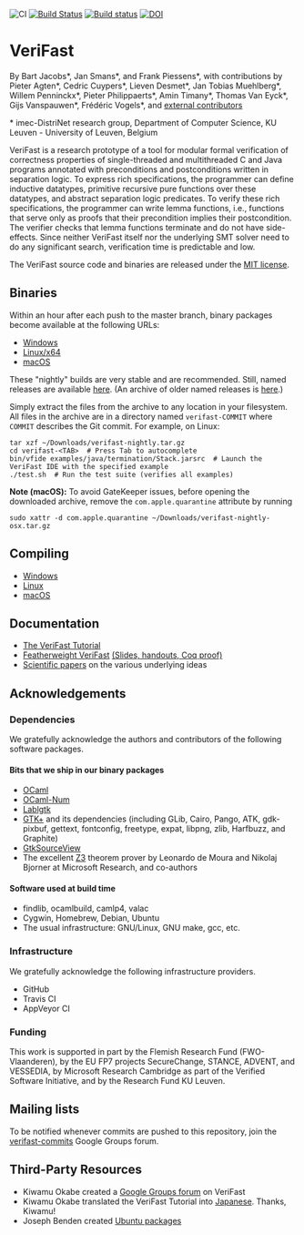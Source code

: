 ![CI](https://github.com/verifast/verifast/workflows/CI/badge.svg)
[![Build Status](https://travis-ci.org/verifast/verifast.svg?branch=master)](https://travis-ci.org/verifast/verifast) [![Build status](https://ci.appveyor.com/api/projects/status/1w7vchky3k6erltw?svg=true)](https://ci.appveyor.com/project/verifast/verifast) [![DOI](https://zenodo.org/badge/DOI/10.5281/zenodo.1182724.svg)](https://doi.org/10.5281/zenodo.1182724)

VeriFast
========

By Bart Jacobs\*, Jan Smans\*, and Frank Piessens\*, with contributions by Pieter Agten\*, Cedric Cuypers\*, Lieven Desmet\*, Jan Tobias Muehlberg\*, Willem Penninckx\*, Pieter Philippaerts\*, Amin Timany\*, Thomas Van Eyck\*, Gijs Vanspauwen\*,  Frédéric Vogels\*, and [external contributors](https://github.com/verifast/verifast/graphs/contributors)

\* imec-DistriNet research group, Department of Computer Science, KU Leuven - University of Leuven, Belgium

VeriFast is a research prototype of a tool for modular formal verification of correctness properties of single-threaded and multithreaded C and Java programs annotated with preconditions and postconditions written in separation logic. To express rich specifications, the programmer can define inductive datatypes, primitive recursive pure functions over these datatypes, and abstract separation logic predicates. To verify these rich specifications, the programmer can write lemma functions, i.e., functions that serve only as proofs that their precondition implies their postcondition. The verifier checks that lemma functions terminate and do not have side-effects. Since neither VeriFast itself nor the underlying SMT solver need to do any significant search, verification time is predictable and low.

The VeriFast source code and binaries are released under the [MIT license](LICENSE.md).

Binaries
--------

Within an hour after each push to the master branch, binary packages become available at the following URLs:

- [Windows](https://ci.appveyor.com/api/projects/verifast/verifast/artifacts/src/verifast-nightly.zip?branch=master)
- [Linux/x64](http://82076e0e62875f063ae8-929808a701855dfb71539d0a4342d4be.r54.cf5.rackcdn.com/verifast-nightly.tar.gz)
- [macOS](http://82076e0e62875f063ae8-929808a701855dfb71539d0a4342d4be.r54.cf5.rackcdn.com/verifast-nightly-osx.tar.gz)

These "nightly" builds are very stable and are recommended. Still, named releases are available [here](https://github.com/verifast/verifast/releases). (An archive of older named releases is [here](https://people.cs.kuleuven.be/~bart.jacobs/verifast/releases/).)

Simply extract the files from the archive to any location in your filesystem. All files in the archive are in a directory named `verifast-COMMIT` where `COMMIT` describes the Git commit. For example, on Linux:

    tar xzf ~/Downloads/verifast-nightly.tar.gz
    cd verifast-<TAB>  # Press Tab to autocomplete
    bin/vfide examples/java/termination/Stack.jarsrc  # Launch the VeriFast IDE with the specified example
    ./test.sh  # Run the test suite (verifies all examples)

**Note (macOS):** To avoid GateKeeper issues, before opening the downloaded archive, remove the `com.apple.quarantine` attribute by running

    sudo xattr -d com.apple.quarantine ~/Downloads/verifast-nightly-osx.tar.gz

Compiling
---------

- [Windows](README.Windows.md)
- [Linux](README.Linux.md)
- [macOS](README.MacOS.md)

Documentation
-------------

- [The VeriFast Tutorial](https://doi.org/10.5281/zenodo.887906)
- [Featherweight VeriFast](http://arxiv.org/pdf/1507.07697) [(Slides, handouts, Coq proof)](https://people.cs.kuleuven.be/~bart.jacobs/fvf)
- [Scientific papers](https://people.cs.kuleuven.be/~bart.jacobs/verifast/) on the various underlying ideas

Acknowledgements
----------------

### Dependencies

We gratefully acknowledge the authors and contributors of the following software packages.

#### Bits that we ship in our binary packages

- [OCaml](http://caml.inria.fr)
- [OCaml-Num](https://github.com/ocaml/num)
- [Lablgtk](http://lablgtk.forge.ocamlcore.org)
- [GTK+](https://www.gtk.org) and its dependencies (including GLib, Cairo, Pango, ATK, gdk-pixbuf, gettext, fontconfig, freetype, expat, libpng, zlib, Harfbuzz, and Graphite)
- [GtkSourceView](https://wiki.gnome.org/Projects/GtkSourceView)
- The excellent [Z3](https://github.com/Z3Prover/z3) theorem prover by Leonardo de Moura and Nikolaj Bjorner at Microsoft Research, and co-authors

#### Software used at build time

- findlib, ocamlbuild, camlp4, valac
- Cygwin, Homebrew, Debian, Ubuntu
- The usual infrastructure: GNU/Linux, GNU make, gcc, etc.

### Infrastructure

We gratefully acknowledge the following infrastructure providers.

- GitHub
- Travis CI
- AppVeyor CI

### Funding

This work is supported in part by the Flemish Research Fund (FWO-Vlaanderen), by the EU FP7 projects SecureChange, STANCE, ADVENT, and VESSEDIA, by Microsoft Research Cambridge as part of the Verified Software Initiative, and by the Research Fund KU Leuven.

Mailing lists
-------------

To be notified whenever commits are pushed to this repository, join the [verifast-commits](https://groups.google.com/forum/#!forum/verifast-commits) Google Groups forum.

Third-Party Resources
---------------------

- Kiwamu Okabe created a [Google Groups forum](https://groups.google.com/forum/#!forum/verifast) on VeriFast
- Kiwamu Okabe translated the VeriFast Tutorial into [Japanese](https://github.com/jverifast-ug/translate/blob/master/Manual/Tutorial/Tutorial.md). Thanks, Kiwamu!
- Joseph Benden created [Ubuntu packages](https://launchpad.net/%7Ejbenden/+archive/ubuntu/verifast)
